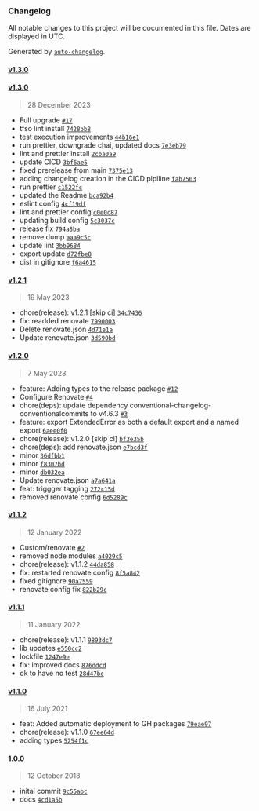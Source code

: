 ### Changelog

All notable changes to this project will be documented in this file. Dates are displayed in UTC.

Generated by [`auto-changelog`](https://github.com/CookPete/auto-changelog).

#### [v1.3.0](https://github.com/tfso/njs-tfso-extended-error/compare/v1.3.0...v1.3.0)

#### [v1.3.0](https://github.com/tfso/njs-tfso-extended-error/compare/v1.2.1...v1.3.0)

> 28 December 2023

- Full upgrade [`#17`](https://github.com/tfso/njs-tfso-extended-error/pull/17)
- tfso lint install [`7428bb8`](https://github.com/tfso/njs-tfso-extended-error/commit/7428bb8e971c0feb9c1859f725939cb66c4b2f5a)
- test execution improvements [`44b16e1`](https://github.com/tfso/njs-tfso-extended-error/commit/44b16e1307323909166bdff75477a5c7a686603f)
- run prettier, downgrade chai, updated docs [`7e3eb79`](https://github.com/tfso/njs-tfso-extended-error/commit/7e3eb79615585dd9822c255da39153152ccdfb0f)
- lint and prettier install [`2cba0a9`](https://github.com/tfso/njs-tfso-extended-error/commit/2cba0a90adb867b9b1b0c02b0affb9d050811cb9)
- update CICD [`3bf6ae5`](https://github.com/tfso/njs-tfso-extended-error/commit/3bf6ae5f985f4c71592836c3801a1c1a5c995809)
- fixed prerelease from main [`7375e13`](https://github.com/tfso/njs-tfso-extended-error/commit/7375e1369be5cbaac66b9f5d07123e2801194eea)
- adding changelog creation in the CICD pipiline [`fab7503`](https://github.com/tfso/njs-tfso-extended-error/commit/fab7503113f153e3df3efedbc9bd4415707e7a81)
- run prettier [`c1522fc`](https://github.com/tfso/njs-tfso-extended-error/commit/c1522fc1576f399af325215df21eb24c79eaa8f6)
- updated the Readme [`bca92b4`](https://github.com/tfso/njs-tfso-extended-error/commit/bca92b4c727bd5313812eb36fff7215283a1b759)
- eslint config [`4cf19df`](https://github.com/tfso/njs-tfso-extended-error/commit/4cf19dfe417a4bbbbedfb05f6dc0babd3a11a597)
- lint and prettier config [`c0e0c87`](https://github.com/tfso/njs-tfso-extended-error/commit/c0e0c87d0644d23e76be6f20e0dfe8f811370f03)
- updating build config [`5c3037c`](https://github.com/tfso/njs-tfso-extended-error/commit/5c3037c51db1d60ac343fae31093dced5f126875)
- release fix [`794a8ba`](https://github.com/tfso/njs-tfso-extended-error/commit/794a8baf1aa696070ccf9f14e1ef355a41690b2d)
- remove dump [`aaa9c5c`](https://github.com/tfso/njs-tfso-extended-error/commit/aaa9c5c9692f2e5c74abbefc9a15c73067c6435c)
- update lint [`3bb9684`](https://github.com/tfso/njs-tfso-extended-error/commit/3bb9684a36ebada1450a2937214544323af4ab38)
- export update [`d72fbe8`](https://github.com/tfso/njs-tfso-extended-error/commit/d72fbe806275667b79c3113f0a12b5f7da5f072e)
- dist in gitignore [`f6a4615`](https://github.com/tfso/njs-tfso-extended-error/commit/f6a461503711cff7938fede74188f615727487a8)

#### [v1.2.1](https://github.com/tfso/njs-tfso-extended-error/compare/v1.2.0...v1.2.1)

> 19 May 2023

- chore(release): v1.2.1 [skip ci] [`34c7436`](https://github.com/tfso/njs-tfso-extended-error/commit/34c74367a1b9f82df267c6d587bf57e1b15a82ca)
- fix: readded renovate [`7990003`](https://github.com/tfso/njs-tfso-extended-error/commit/7990003735325124d40705d4bb56c3441f3b6b99)
- Delete renovate.json [`4d71e1a`](https://github.com/tfso/njs-tfso-extended-error/commit/4d71e1a84e3db933a6f515a17f224de516dd5e41)
- Update renovate.json [`3d590bd`](https://github.com/tfso/njs-tfso-extended-error/commit/3d590bd9e6fe276d3d1fd65c344f6842fec680aa)

#### [v1.2.0](https://github.com/tfso/njs-tfso-extended-error/compare/v1.1.2...v1.2.0)

> 7 May 2023

- feature: Adding types to the release package [`#12`](https://github.com/tfso/njs-tfso-extended-error/pull/12)
- Configure Renovate [`#4`](https://github.com/tfso/njs-tfso-extended-error/pull/4)
- chore(deps): update dependency conventional-changelog-conventionalcommits to v4.6.3 [`#3`](https://github.com/tfso/njs-tfso-extended-error/pull/3)
- feature: export ExtendedError as both a default export and a named export [`6aee0f0`](https://github.com/tfso/njs-tfso-extended-error/commit/6aee0f0f8a941a767ee20dd78f2ff7b6b2793887)
- chore(release): v1.2.0 [skip ci] [`bf3e35b`](https://github.com/tfso/njs-tfso-extended-error/commit/bf3e35b7021f5882628bdedd72258f8660c015ef)
- chore(deps): add renovate.json [`e7bcd3f`](https://github.com/tfso/njs-tfso-extended-error/commit/e7bcd3f851549cd7a037a905c329588bcc6dc77d)
- minor [`36dfbb1`](https://github.com/tfso/njs-tfso-extended-error/commit/36dfbb1cec4073879be28a931a9a88f69566cab8)
- minor [`f8307bd`](https://github.com/tfso/njs-tfso-extended-error/commit/f8307bdb47470fa9a25f8c3816bbed15c7995fa2)
- minor [`db032ea`](https://github.com/tfso/njs-tfso-extended-error/commit/db032ea1287080eb8258a03a5e728ff2a612c6b7)
- Update renovate.json [`a7a641a`](https://github.com/tfso/njs-tfso-extended-error/commit/a7a641ab2c701610d69292e8a18018c4bcc4a08f)
- feat: triggger tagging [`272c15d`](https://github.com/tfso/njs-tfso-extended-error/commit/272c15dac7818e847cbfa0387a5820cb67c4149b)
- removed renovate config [`6d5289c`](https://github.com/tfso/njs-tfso-extended-error/commit/6d5289c127e557538463093d5158a8a75d5a29db)

#### [v1.1.2](https://github.com/tfso/njs-tfso-extended-error/compare/v1.1.1...v1.1.2)

> 12 January 2022

- Custom/renovate [`#2`](https://github.com/tfso/njs-tfso-extended-error/pull/2)
- removed node modules [`a4029c5`](https://github.com/tfso/njs-tfso-extended-error/commit/a4029c5d4627737c2c70bbd6208372b1d889a0d0)
- chore(release): v1.1.2 [`44da858`](https://github.com/tfso/njs-tfso-extended-error/commit/44da858c384559b8bbf143e4d701b50420e3fdb5)
- fix: restarted renovate config [`8f5a842`](https://github.com/tfso/njs-tfso-extended-error/commit/8f5a8420542c22a4510b6bcfcd392029fd6a16d3)
- fixed gitignore [`90a7559`](https://github.com/tfso/njs-tfso-extended-error/commit/90a755933f3c222f71c2a5bc69a526e64db9d173)
- renovate config fix [`822b29c`](https://github.com/tfso/njs-tfso-extended-error/commit/822b29c2044716a39a3c078df2d2b893a1779444)

#### [v1.1.1](https://github.com/tfso/njs-tfso-extended-error/compare/v1.1.0...v1.1.1)

> 11 January 2022

- chore(release): v1.1.1 [`9893dc7`](https://github.com/tfso/njs-tfso-extended-error/commit/9893dc7ea8c1edbcdfe9ca2ba41d15e88a6c3c2c)
- lib updates [`e550cc2`](https://github.com/tfso/njs-tfso-extended-error/commit/e550cc23dee371564b784c6b04fa6587ad5c79f5)
- lockfile [`1247e9e`](https://github.com/tfso/njs-tfso-extended-error/commit/1247e9e72881c93dee855cc601b8fb1272151e65)
- fix: improved docs [`876ddcd`](https://github.com/tfso/njs-tfso-extended-error/commit/876ddcd8d8d7d446736a20ad950e343699e46e7d)
- ok to have no test [`28d47bc`](https://github.com/tfso/njs-tfso-extended-error/commit/28d47bcb05a3351eccdc0c340389216820437438)

#### [v1.1.0](https://github.com/tfso/njs-tfso-extended-error/compare/1.0.0...v1.1.0)

> 16 July 2021

- feat: Added automatic deployment to GH packages [`79eae97`](https://github.com/tfso/njs-tfso-extended-error/commit/79eae979ef23fd511993036fc394dd27132edd81)
- chore(release): v1.1.0 [`67ee64d`](https://github.com/tfso/njs-tfso-extended-error/commit/67ee64d5d5fe3c1e23486b0a341382aa01212841)
- adding types [`5254f1c`](https://github.com/tfso/njs-tfso-extended-error/commit/5254f1c2f5321a7229dc0178a62ccef54ceddbd6)

#### 1.0.0

> 12 October 2018

- inital commit [`9c55abc`](https://github.com/tfso/njs-tfso-extended-error/commit/9c55abc133967b214b8b2a1938866b527270b0bb)
- docs [`4cd1a5b`](https://github.com/tfso/njs-tfso-extended-error/commit/4cd1a5b75dd9102f5e1d9dbded9259b1537fcbcf)
